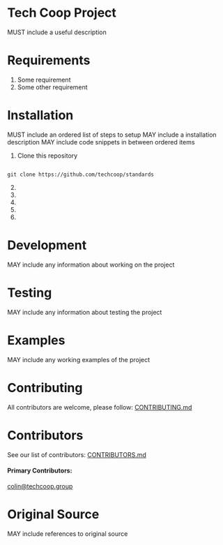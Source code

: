 # Tech Coop Project
MUST include a useful description

# Requirements

  1) Some requirement
  2) Some other requirement

# Installation
MUST include an ordered list of steps to setup
MAY include a installation description
MAY include code snippets in between ordered items


 1) Clone this repository
 
```

git clone https://github.com/techcoop/standards

```

 2) 
 3) 
 4) 
 5) 
 6) 

# Development
MAY include any information about working on the project

# Testing
MAY include any information about testing the project

# Examples
MAY include any working examples of the project

# Contributing
All contributors are welcome, please follow: [CONTRIBUTING.md](CONTRIBUTING.md)

# Contributors
See our list of contributors: [CONTRIBUTORS.md](CONTRIBUTORS.md)

#### Primary Contributors:
[colin@techcoop.group](https://github.com/colingagnon) 

# Original Source
MAY include references to original source